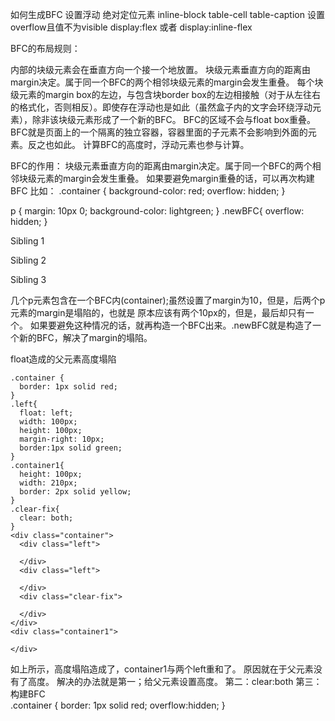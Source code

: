 如何生成BFC
  设置浮动
  绝对定位元素
  inline-block
  table-cell
  table-caption
  设置overflow且值不为visible
  display:flex 或者 display:inline-flex

BFC的布局规则：

  内部的块级元素会在垂直方向一个接一个地放置。
  块级元素垂直方向的距离由margin决定。属于同一个BFC的两个相邻块级元素的margin会发生重叠。
  每个块级元素的margin box的左边，与包含块border box的左边相接触（对于从左往右的格式化，否则相反）。即使存在浮动也是如此（虽然盒子内的文字会环绕浮动元素），除非该块级元素形成了一个新的BFC。
  BFC的区域不会与float box重叠。
  BFC就是页面上的一个隔离的独立容器，容器里面的子元素不会影响到外面的元素。反之也如此。
  计算BFC的高度时，浮动元素也参与计算。


BFC的作用：
  块级元素垂直方向的距离由margin决定。属于同一个BFC的两个相邻块级元素的margin会发生重叠。
  如果要避免margin重叠的话，可以再次构建BFC
  比如：
  .container {
    background-color: red;
    overflow: hidden;
  }

  p {
    margin: 10px 0;
    background-color: lightgreen;
  }
  .newBFC{
    overflow: hidden;
  }

  <div class="container">
    <p>Sibling 1</p>
    <p>Sibling 2</p>
    <div class="newBFC">
      <p>Sibling 3</p>
    </div>
  </div>

  几个p元素包含在一个BFC内(container);虽然设置了margin为10，但是，后两个p元素的margin是塌陷的，也就是
  原本应该有两个10px的，但是，最后却只有一个。
  如果要避免这种情况的话，就再构造一个BFC出来。.newBFC就是构造了一个新的BFC，解决了margin的塌陷。


float造成的父元素高度塌陷

    .container {
      border: 1px solid red;
    }
    .left{
      float: left;
      width: 100px;
      height: 100px;
      margin-right: 10px;
      border:1px solid green;
    }
    .container1{
      height: 100px;
      width: 210px;
      border: 2px solid yellow;
    }
    .clear-fix{
      clear: both;
    }
    <div class="container">
      <div class="left">

      </div>
      <div class="left">

      </div>
      <div class="clear-fix">

      </div>
    </div>
    <div class="container1">

    </div>
  如上所示，高度塌陷造成了，container1与两个left重和了。
  原因就在于父元素没有了高度。
  解决的办法就是第一；给父元素设置高度。
  第二：clear:both
  第三：构建BFC  
  .container {
      border: 1px solid red;
      overflow:hidden;
    }
